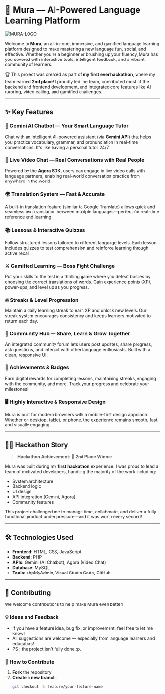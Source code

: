 # 🌸 Mura — AI-Powered Language Learning Platform 
![MURA-LOGO](mura.png)


Welcome to **Mura**, an all-in-one, immersive, and gamified language learning platform designed to make mastering a new language fun, social, and effective. Whether you're a beginner or brushing up your fluency, Mura has you covered with interactive tools, intelligent feedback, and a vibrant community of learners.

🏆 This project was created as part of **my first ever hackathon**, where my team earned **2nd place**! I proudly led the team, contributed most of the backend and frontend development, and integrated core features like AI tutoring, video calling, and gamified challenges.

---

## ✨ Key Features

### 🧠 Gemini AI Chatbot — Your Smart Language Tutor
Chat with an intelligent AI-powered assistant (via **Gemini API**) that helps you practice vocabulary, grammar, and pronunciation in real-time conversations. It's like having a personal tutor 24/7.

### 🎥 Live Video Chat — Real Conversations with Real People
Powered by the **Agora SDK**, users can engage in live video calls with language partners, enabling real-world conversation practice from anywhere in the world.

### 🌍 Translation System — Fast & Accurate
A built-in translation feature (similar to Google Translate) allows quick and seamless text translation between multiple languages—perfect for real-time reference and learning.

### 📚 Lessons & Interactive Quizzes
Follow structured lessons tailored to different language levels. Each lesson includes quizzes to test comprehension and reinforce learning through active recall.

### ⚔️ Gamified Learning — Boss Fight Challenge
Put your skills to the test in a thrilling game where you defeat bosses by choosing the correct translations of words. Gain experience points (XP), power-ups, and level up as you progress.

### 🔥 Streaks & Level Progression
Maintain a daily learning streak to earn XP and unlock new levels. Our streak system encourages consistency and keeps learners motivated to return each day.

### 👥 Community Hub — Share, Learn & Grow Together
An integrated community forum lets users post updates, share progress, ask questions, and interact with other language enthusiasts. Built with a clean, responsive UI.

### 🏅 Achievements & Badges
Earn digital rewards for completing lessons, maintaining streaks, engaging with the community, and more. Track your progress and celebrate your milestones!

### 🖥️ Highly Interactive & Responsive Design
Mura is built for modern browsers with a mobile-first design approach. Whether on desktop, tablet, or phone, the experience remains smooth, fast, and visually engaging.

---

## 🧑‍💻 Hackathon Story

> **Hackathon Achievement**: 🥈 **2nd Place Winner**

Mura was built during my **first hackathon** experience. I was proud to lead a team of motivated developers, handling the majority of the work including:

- System architecture
- Backend logic
- UI design
- API integration (Gemini, Agora)
- Community features

This project challenged me to manage time, collaborate, and deliver a fully functional product under pressure—and it was worth every second!

---

## 🛠️ Technologies Used

- **Frontend**: HTML, CSS, JavaScript
- **Backend**: PHP
- **APIs**: Gemini (AI Chatbot), Agora (Video Chat)
- **Database**: MySQL
- **Tools**: phpMyAdmin, Visual Studio Code, GitHub

---

## 🙌 Contributing

We welcome contributions to help make Mura even better! 

### 💡 Ideas and Feedback
- If you have a feature idea, bug fix, or improvement, feel free to let me know!
- All suggestions are welcome — especially from language learners and educators!
- PS : the project isn't fully done :p.

### 🔧 How to Contribute
1. **Fork** the repository
2. **Create a new branch**:
   ```bash
   git checkout -b feature/your-feature-name
